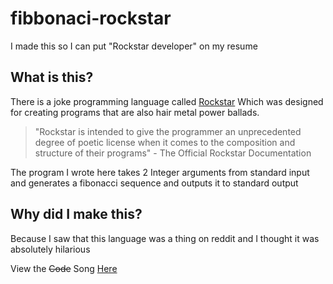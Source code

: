 # fibbonaci-rockstar
I made this so I can put "Rockstar developer" on my resume

## What is this?
There is a joke programming language called [Rockstar](https://codewithrockstar.com/) Which was designed for creating programs that are also hair metal power ballads.

> "Rockstar is intended to give the programmer an unprecedented degree of poetic license when it comes to the composition and structure of their programs" - The Official Rockstar Documentation

The program I wrote here takes 2 Integer arguments from standard input and generates a fibonacci sequence and outputs it to standard output

## Why did I make this?
Because I saw that this language was a thing on reddit and I thought it was absolutely hilarious

View the ~~Code~~ Song [Here](https://github.com/ThatNerdUKnow/fibbonaci-rockstar/blob/main/fibonacci.rock)


